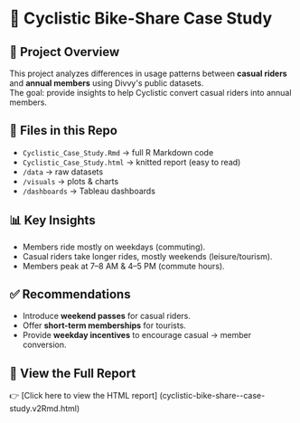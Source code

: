 # 🚴 Cyclistic Bike-Share Case Study

## 📌 Project Overview
This project analyzes differences in usage patterns between **casual riders** and **annual members** using Divvy's public datasets.  
The goal: provide insights to help Cyclistic convert casual riders into annual members.

## 📂 Files in this Repo
- `Cyclistic_Case_Study.Rmd` → full R Markdown code
- `Cyclistic_Case_Study.html` → knitted report (easy to read)
- `/data` → raw datasets
- `/visuals` → plots & charts
- `/dashboards` → Tableau dashboards

## 📊 Key Insights
- Members ride mostly on weekdays (commuting).
- Casual riders take longer rides, mostly weekends (leisure/tourism).
- Members peak at 7–8 AM & 4–5 PM (commute hours).

## ✅ Recommendations
- Introduce **weekend passes** for casual riders.
- Offer **short-term memberships** for tourists.
- Provide **weekday incentives** to encourage casual → member conversion.

## 🔗 View the Full Report
👉 [Click here to view the HTML report] (cyclistic-bike-share--case-study.v2Rmd.html)


